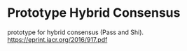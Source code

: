 # Prototype Hybrid Consensus
prototype for hybrid consensus (Pass and Shi). https://eprint.iacr.org/2016/917.pdf

